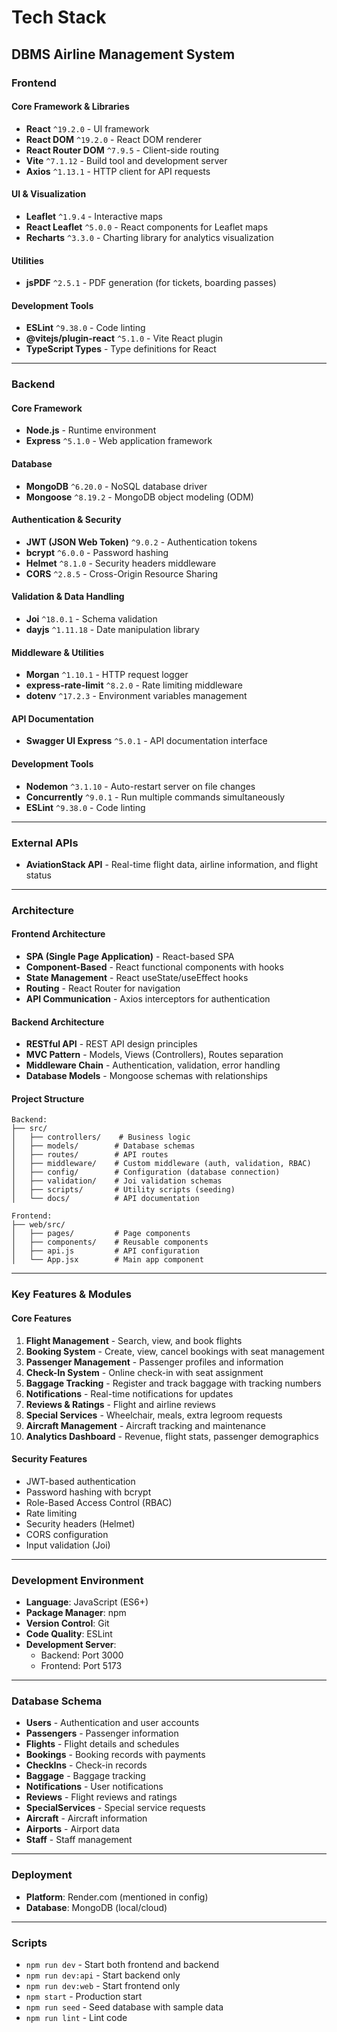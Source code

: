 # Tech Stack

## DBMS Airline Management System

### **Frontend**

#### Core Framework & Libraries
- **React** `^19.2.0` - UI framework
- **React DOM** `^19.2.0` - React DOM renderer
- **React Router DOM** `^7.9.5` - Client-side routing
- **Vite** `^7.1.12` - Build tool and development server
- **Axios** `^1.13.1` - HTTP client for API requests

#### UI & Visualization
- **Leaflet** `^1.9.4` - Interactive maps
- **React Leaflet** `^5.0.0` - React components for Leaflet maps
- **Recharts** `^3.3.0` - Charting library for analytics visualization

#### Utilities
- **jsPDF** `^2.5.1` - PDF generation (for tickets, boarding passes)

#### Development Tools
- **ESLint** `^9.38.0` - Code linting
- **@vitejs/plugin-react** `^5.1.0` - Vite React plugin
- **TypeScript Types** - Type definitions for React

---

### **Backend**

#### Core Framework
- **Node.js** - Runtime environment
- **Express** `^5.1.0` - Web application framework

#### Database
- **MongoDB** `^6.20.0` - NoSQL database driver
- **Mongoose** `^8.19.2` - MongoDB object modeling (ODM)

#### Authentication & Security
- **JWT (JSON Web Token)** `^9.0.2` - Authentication tokens
- **bcrypt** `^6.0.0` - Password hashing
- **Helmet** `^8.1.0` - Security headers middleware
- **CORS** `^2.8.5` - Cross-Origin Resource Sharing

#### Validation & Data Handling
- **Joi** `^18.0.1` - Schema validation
- **dayjs** `^1.11.18` - Date manipulation library

#### Middleware & Utilities
- **Morgan** `^1.10.1` - HTTP request logger
- **express-rate-limit** `^8.2.0` - Rate limiting middleware
- **dotenv** `^17.2.3` - Environment variables management

#### API Documentation
- **Swagger UI Express** `^5.0.1` - API documentation interface

#### Development Tools
- **Nodemon** `^3.1.10` - Auto-restart server on file changes
- **Concurrently** `^9.0.1` - Run multiple commands simultaneously
- **ESLint** `^9.38.0` - Code linting

---

### **External APIs**
- **AviationStack API** - Real-time flight data, airline information, and flight status

---

### **Architecture**

#### Frontend Architecture
- **SPA (Single Page Application)** - React-based SPA
- **Component-Based** - React functional components with hooks
- **State Management** - React useState/useEffect hooks
- **Routing** - React Router for navigation
- **API Communication** - Axios interceptors for authentication

#### Backend Architecture
- **RESTful API** - REST API design principles
- **MVC Pattern** - Models, Views (Controllers), Routes separation
- **Middleware Chain** - Authentication, validation, error handling
- **Database Models** - Mongoose schemas with relationships

#### Project Structure
```
Backend:
├── src/
│   ├── controllers/    # Business logic
│   ├── models/        # Database schemas
│   ├── routes/        # API routes
│   ├── middleware/    # Custom middleware (auth, validation, RBAC)
│   ├── config/        # Configuration (database connection)
│   ├── validation/    # Joi validation schemas
│   ├── scripts/       # Utility scripts (seeding)
│   └── docs/          # API documentation

Frontend:
├── web/src/
│   ├── pages/         # Page components
│   ├── components/    # Reusable components
│   ├── api.js         # API configuration
│   └── App.jsx        # Main app component
```

---

### **Key Features & Modules**

#### Core Features
1. **Flight Management** - Search, view, and book flights
2. **Booking System** - Create, view, cancel bookings with seat management
3. **Passenger Management** - Passenger profiles and information
4. **Check-In System** - Online check-in with seat assignment
5. **Baggage Tracking** - Register and track baggage with tracking numbers
6. **Notifications** - Real-time notifications for updates
7. **Reviews & Ratings** - Flight and airline reviews
8. **Special Services** - Wheelchair, meals, extra legroom requests
9. **Aircraft Management** - Aircraft tracking and maintenance
10. **Analytics Dashboard** - Revenue, flight stats, passenger demographics

#### Security Features
- JWT-based authentication
- Password hashing with bcrypt
- Role-Based Access Control (RBAC)
- Rate limiting
- Security headers (Helmet)
- CORS configuration
- Input validation (Joi)

---

### **Development Environment**
- **Language**: JavaScript (ES6+)
- **Package Manager**: npm
- **Version Control**: Git
- **Code Quality**: ESLint
- **Development Server**: 
  - Backend: Port 3000
  - Frontend: Port 5173

---

### **Database Schema**
- **Users** - Authentication and user accounts
- **Passengers** - Passenger information
- **Flights** - Flight details and schedules
- **Bookings** - Booking records with payments
- **CheckIns** - Check-in records
- **Baggage** - Baggage tracking
- **Notifications** - User notifications
- **Reviews** - Flight reviews and ratings
- **SpecialServices** - Special service requests
- **Aircraft** - Aircraft information
- **Airports** - Airport data
- **Staff** - Staff management

---

### **Deployment**
- **Platform**: Render.com (mentioned in config)
- **Database**: MongoDB (local/cloud)

---

### **Scripts**
- `npm run dev` - Start both frontend and backend
- `npm run dev:api` - Start backend only
- `npm run dev:web` - Start frontend only
- `npm start` - Production start
- `npm run seed` - Seed database with sample data
- `npm run lint` - Lint code

